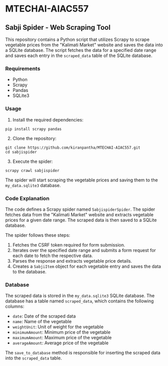 # MTECHAI-AIAC557

## Sabji Spider - Web Scraping Tool

This repository contains a Python script that utilizes Scrapy to scrape vegetable prices from the "Kalimati Market" website and saves the data into a SQLite database. The script fetches the data for a specified date range and saves each entry in the `scraped_data` table of the SQLite database.

### Requirements
- Python
- Scrapy
- Pandas
- SQLite3

### Usage

1. Install the required dependencies:

```
pip install scrapy pandas
```

2. Clone the repository:

```
git clone https://github.com/kiranpantha/MTECHAI-AIAC557.git
cd sabjispider
```

3. Execute the spider:

```
scrapy crawl sabjispider
```

The spider will start scraping the vegetable prices and saving them to the `my_data.sqlite3` database.

### Code Explanation

The code defines a Scrapy spider named `SabjispiderSpider`. The spider fetches data from the "Kalimati Market" website and extracts vegetable prices for a given date range. The scraped data is then saved to a SQLite database.

The spider follows these steps:

1. Fetches the CSRF token required for form submission.
2. Iterates over the specified date range and submits a form request for each date to fetch the respective data.
3. Parses the response and extracts vegetable price details.
4. Creates a `SabjiItem` object for each vegetable entry and saves the data to the database.


### Database

The scraped data is stored in the `my_data.sqlite3` SQLite database. The database has a table named `scraped_data`, which contains the following columns:

- `date`: Date of the scraped data
- `name`: Name of the vegetable
- `weightUnit`: Unit of weight for the vegetable
- `minimumAmount`: Minimum price of the vegetable
- `maximumAmount`: Maximum price of the vegetable
- `averageAmount`: Average price of the vegetable

The `save_to_database` method is responsible for inserting the scraped data into the `scraped_data` table.
